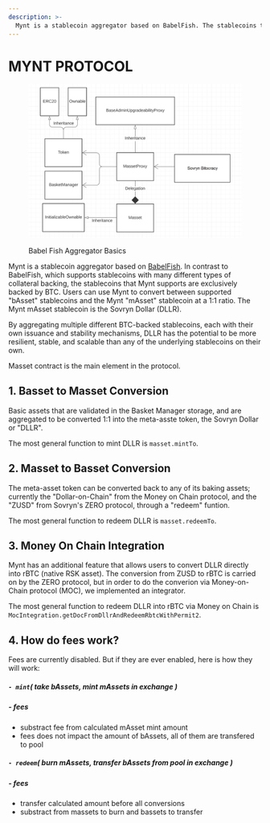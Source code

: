 ```yaml
---
description: >-
  Mynt is a stablecoin aggregator based on BabelFish. The stablecoins that Mynt supports are exclusively backed by BTC.
---
```


# MYNT PROTOCOL

<figure><img src="../../.gitbook/assets/UML_diagram_2.png" alt=""><figcaption><p>Babel Fish Aggregator Basics</p></figcaption></figure>

Mynt is a stablecoin aggregator based on [BabelFish](https://github.com/BabelFishProtocol/babelfish-phase-1). In contrast to BabelFish, which supports stablecoins with many different types of collateral backing, the stablecoins that Mynt supports are exclusively backed by BTC. Users can use Mynt to convert between supported "bAsset" stablecoins and the Mynt "mAsset" stablecoin at a 1:1 ratio. The Mynt mAsset stablecoin is the Sovryn Dollar (DLLR).

By aggregating multiple different BTC-backed stablecoins, each with their own issuance and stability mechanisms, DLLR has the potential to be more resilient, stable, and scalable than any of the underlying stablecoins on their own.

Masset contract is the main element in the protocol.

## 1. Basset to Masset Conversion

Basic assets that are validated in the Basket Manager storage, and are aggregated to be converted 1:1 into the meta-asste token, the Sovryn Dollar or "DLLR".

The most general function to mint DLLR is `masset.mintTo`.

## 2. Masset to Basset Conversion

The meta-asset token can be converted back to any of its baking assets; currently the "Dollar-on-Chain" from the Money on Chain protocol, and the "ZUSD" from Sovryn's ZERO protocol, through a "redeem" funtion.

The most general function to redeem DLLR is `masset.redeemTo`.

## 3. Money On Chain Integration

Mynt has an additional feature that allows users to convert DLLR directly into rBTC (native RSK asset). The conversion from ZUSD to rBTC is carried on by the ZERO protocol, but in order to do the converion via Money-on-Chain protocol (MOC), we implemented an integrator.

The most general function to redeem DLLR into rBTC via Money on Chain is `MocIntegration.getDocFromDllrAndRedeemRbtcWithPermit2`.

## 4. How do fees work?

Fees are currently disabled. But if they are ever enabled, here is how they will work:

##### **`- mint`**( take bAssets, mint mAssets in exchange )
&NewLine;
##### **- fees**
-   substract fee from calculated mAsset mint amount
-   fees does not impact the amount of bAssets, all of them are transfered to pool 


##### **`- redeem`**( burn mAssets, transfer bAssets from pool in exchange  )
&NewLine;
##### **- fees**
-   transfer calculated amount before all conversions
-   substract from massets to burn and bassets to transfer